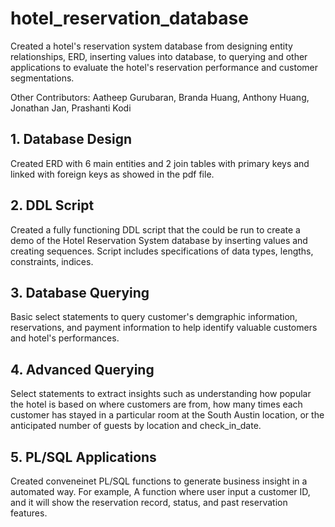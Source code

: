 # hotel_reservation_database
Created a hotel's reservation system database from designing entity relationships, ERD, inserting values into database, to querying and other applications to evaluate the hotel's reservation performance and customer segmentations.

Other Contributors: Aatheep Gurubaran, Branda Huang, Anthony Huang, Jonathan Jan, Prashanti Kodi 

## 1. Database Design
Created ERD with 6 main entities and 2 join tables with primary keys and linked with foreign keys as showed in the pdf file.

## 2. DDL Script
Created a fully functioning DDL script that the could be run to create a demo of the Hotel Reservation System database by inserting values and creating sequences. Script includes specifications of data types, lengths, constraints, indices.

## 3. Database Querying
Basic select statements to query customer's demgraphic information, reservations, and payment information to help identify valuable customers and hotel's performances. 

## 4. Advanced Querying
Select statements to extract insights such as understanding how popular the hotel is based on where customers are from, how many times each customer has stayed in a particular room at the South Austin location, or the anticipated number of guests by location and check_in_date. 

## 5. PL/SQL Applications
Created conveneinet PL/SQL functions to generate business insight in a automated way. For example, A function where user input a customer ID, and it will show the reservation record, status, and past reservation features. 
